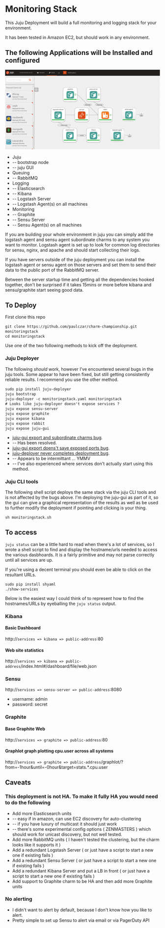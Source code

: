 # Monitoring Stack

This Juju Deployment will build a full monitoring and logging stack for your environment.

It has been tested in Amazon EC2,  but should work in any environment.

## The following Applications will be Installed and configured

![Alt text](juju-gui.png "Screenshot from JuJu Gui")

* Juju
* -- bootstrap node
* -- juju GUI
* Queuing
* -- RabbitMQ
* Logging
* -- Elasticsearch
* -- Kibana
* -- Logstash Server
* -- Logstash Agent(s) on all machines
* Monitoring
* -- Graphite
* -- Sensu Server
* -- Sensu Agent(s) on all machines

If you are building your whole environment in juju you can simply add the logstash agent and sensu agent
subordinate charms to any system you want to monitor.   Logstash agent is set up to look for common log directories for sensu, nginx, and apache and should start collecting their logs.  

If you have servers outside of the juju deployment you can install the logstash agent or sensu agent on those servers
and set them to send their data to the public port of the RabbitMQ server.

Between the server startup time and getting all the dependencies hooked together,  don't be surprised if it takes 15mins or more before kibana and sensu/graphite start seeing good data.

## To Deploy

First clone this repo

```
git clone https://github.com/paulczar/charm-championship.git monitoringstack
cd monitoringstack
```

Use one of the two following methods to kick off the deployment.

### Juju Deployer

The following *should* work,  however I've encountered several bugs in the juju tools.  Some appear to have been fixed,  but still getting consistently reliable results.    I recommend you use the other method.


```
sudo pip install juju-deployer
juju bootstrap
juju-deployer -c monitoringstack.yaml monitoringstack
# Looks like juju-deployer doesn't expose services ?
juju expose sensu-server
juju expose graphite
juju expose kibana
juju expose rabbit
juju expose juju-gui
```

* [juju-gui export and subordinate charms bug](https://bugs.launchpad.net/juju-core/+bug/1240708).
* -- Has been resolved.
* [juju-gui export doens't save exposed ports bug](https://bugs.launchpad.net/juju-gui/+bug/1241782).
* [juju-deployer never completes deployment bug](https://bugs.launchpad.net/juju-deployer/+bug/1241721).
* -- Appears to be intermittant ...  YMMV
* -- I've also experienced where services don't actually start using this method.  

### Juju CLI tools


The following shell script deploys the same stack via the juju CLI tools and is not affected by the bugs above. I'm deploying
the juju-gui as part of it,  so the gui can give a graphical representation of the results as well as be used to further modify the deployment if pointing and clicking is your thing.


```
sh monitoringstack.sh
```

## To access

`juju status` can be a little hard to read when there's a lot of services,  so I wrote a shell script to find and display the hostname/urls needed to access the various dasbhoards.  It is a fairly primitive and may not parse correctly until all services are up.

If you're using a decent terminal you should even be able to click on the resultant URLs.

```
sudo pip install shyaml
./show-services
```

Below is the easiest way I could think of to represent how to find the hostnames/URLs by eyeballing the `juju status` output.

### Kibana   

#### Basic Dashboard
http://`services => kibana => public-address`:80

#### Web site statistics
http://`services => kibana => public-address`/index.html#/dashboard/file/web.json

### Sensu

http://`services => sensu-server => public-address`:8080

* username: admin
* password: secret

### Graphite 

#### Base Graphite Web

http://`services => graphite => public-address`:80

#### Graphlot graph plotting cpu.user across all systems

http://`services => graphite => public-address`/graphlot/?from=-1hour&until=-0hour&target=stats.*.cpu.user

## Caveats

### This deployment is not HA.   To make it fully HA you would need to do the following

* Add more Elasticsearch units
* -- easy if in amazon,  can use EC2 discovery for auto-clustering
* -- if you have luxury of multicast it should just work
* -- there's some experimental config options ( ZENMASTERS ) which should work for unicast discovery, but not well tested.
* Add more RabbitMQ units ( I haven't tested the clustering,  but the charm looks like it supports it )
* Add a redundant Logstash Server ( or just have a script to start a new one if existing fails )
* Add a redundant Sensu Server ( or just have a script to start a new one if existing fails )
* Add a redundant Kibana Server and put a LB in front ( or just have a script to start a new one if existing fails )
* Add support to Graphite charm to be HA and then add more Graphite units

### No alerting

* I didn't want to alert by default, because I don't know how you like to alert.
* Pretty simple to set up Sensu to alert via email or via PagerDuty API